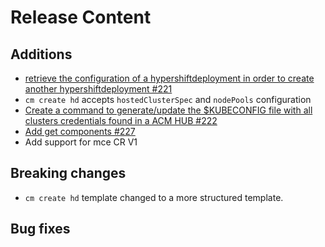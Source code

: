 [comment]: # ( Copyright Contributors to the Open Cluster Management project )
# Release Content
## Additions

- [retrieve the configuration of a hypershiftdeployment in order to create another hypershiftdeployment #221](https://github.com/stolostron/cm-cli/issues/221)
- `cm create hd` accepts `hostedClusterSpec` and `nodePools` configuration
- [Create a command to generate/update the $KUBECONFIG file with all clusters credentials found in a ACM HUB #222](https://github.com/stolostron/cm-cli/issues/222)
- [Add get components #227](https://github.com/stolostron/cm-cli/issues/226)
- Add support for mce CR V1
## Breaking changes

- `cm create hd` template changed to a more structured template.

## Bug fixes

